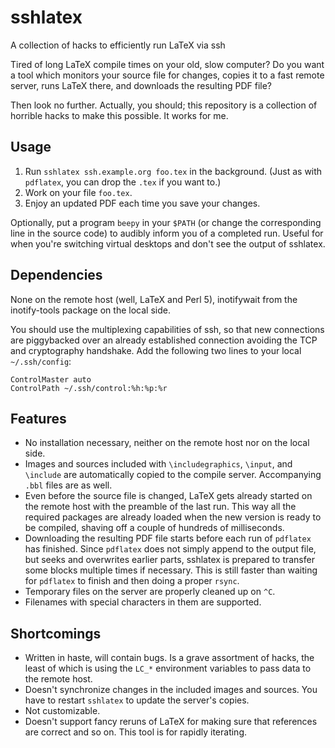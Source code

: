 # sshlatex
A collection of hacks to efficiently run LaTeX via ssh

Tired of long LaTeX compile times on your old, slow computer? Do you want a
tool which monitors your source file for changes, copies it to a fast remote
server, runs LaTeX there, and downloads the resulting PDF file?

Then look no further. Actually, you should; this repository is a collection of
horrible hacks to make this possible. It works for me.


## Usage

1. Run `sshlatex ssh.example.org foo.tex` in the background. (Just as with
   `pdflatex`, you can drop the `.tex` if you want to.)
2. Work on your file `foo.tex`.
3. Enjoy an updated PDF each time you save your changes.

Optionally, put a program `beepy` in your `$PATH` (or change the corresponding
line in the source code) to audibly inform you of a completed run. Useful for
when you're switching virtual desktops and don't see the output of sshlatex.


## Dependencies

None on the remote host (well, LaTeX and Perl 5), inotifywait from the
inotify-tools package on the local side.

You should use the multiplexing capabilities of ssh, so that new connections
are piggybacked over an already established connection avoiding the TCP and
cryptography handshake. Add the following two lines to your local
`~/.ssh/config`:

    ControlMaster auto
    ControlPath ~/.ssh/control:%h:%p:%r


## Features

* No installation necessary, neither on the remote host nor on the local side.
* Images and sources included with `\includegraphics`, `\input`, and `\include`
  are automatically copied to the compile server. Accompanying `.bbl`
  files are as well.
* Even before the source file is changed, LaTeX gets already started on the
  remote host with the preamble of the last run. This way all the required
  packages are already loaded when the new version is ready to be compiled,
  shaving off a couple of hundreds of milliseconds.
* Downloading the resulting PDF file starts before each run of `pdflatex`
  has finished. Since `pdflatex` does not simply append to the output file, but
  seeks and overwrites earlier parts, sshlatex is prepared to transfer some
  blocks multiple times if necessary. This is still faster than waiting for
  `pdflatex` to finish and then doing a proper `rsync`.
* Temporary files on the server are properly cleaned up on `^C`.
* Filenames with special characters in them are supported.


## Shortcomings

* Written in haste, will contain bugs. Is a grave assortment of hacks, the
  least of which is using the `LC_*` environment variables to pass data to the
  remote host.
* Doesn't synchronize changes in the included images and sources. You have to
  restart `sshlatex` to update the server's copies.
* Not customizable.
* Doesn't support fancy reruns of LaTeX for making sure that references are
  correct and so on. This tool is for rapidly iterating.
